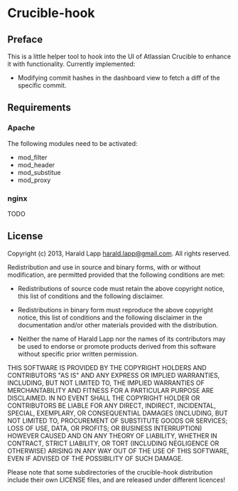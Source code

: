 Crucible-hook
=============

Preface
-------

This is a little helper tool to hook into the UI of Atlassian Crucible to enhance it with functionality.
Currently implemented:

*   Modifying commit hashes in the dashboard view to fetch a diff of the specific commit.


Requirements
------------

### Apache

The following modules need to be activated:

* mod_filter
* mod_header
* mod_substitue
* mod_proxy

### nginx

TODO

License
-------

Copyright (c) 2013, Harald Lapp <harald.lapp@gmail.com>.
All rights reserved.

Redistribution and use in source and binary forms, with or without 
modification, are permitted provided that the following conditions
are met:

  * Redistributions of source code must retain the above copyright
    notice, this list of conditions and the following disclaimer.

  * Redistributions in binary form must reproduce the above copyright
    notice, this list of conditions and the following disclaimer in
    the documentation and/or other materials provided with the
    distribution.

  * Neither the name of Harald Lapp nor the names of its
    contributors may be used to endorse or promote products derived
    from this software without specific prior written permission.

THIS SOFTWARE IS PROVIDED BY THE COPYRIGHT HOLDERS AND CONTRIBUTORS
"AS IS" AND ANY EXPRESS OR IMPLIED WARRANTIES, INCLUDING, BUT NOT
LIMITED TO, THE IMPLIED WARRANTIES OF MERCHANTABILITY AND FITNESS
FOR A PARTICULAR PURPOSE ARE DISCLAIMED. IN NO EVENT SHALL THE
COPYRIGHT HOLDER OR CONTRIBUTORS BE LIABLE FOR ANY DIRECT, INDIRECT,
INCIDENTAL, SPECIAL, EXEMPLARY, OR CONSEQUENTIAL DAMAGES (INCLUDING,
BUT NOT LIMITED TO, PROCUREMENT OF SUBSTITUTE GOODS OR SERVICES;
LOSS OF USE, DATA, OR PROFITS; OR BUSINESS INTERRUPTION) HOWEVER
CAUSED AND ON ANY THEORY OF LIABILITY, WHETHER IN CONTRACT, STRICT
LIABILITY, OR TORT (INCLUDING NEGLIGENCE OR OTHERWISE) ARISING IN
ANY WAY OUT OF THE USE OF THIS SOFTWARE, EVEN IF ADVISED OF THE
POSSIBILITY OF SUCH DAMAGE.

Please note that some subdirectories of the crucible-hook distribution 
include their own LICENSE files, and are released under different 
licences!

